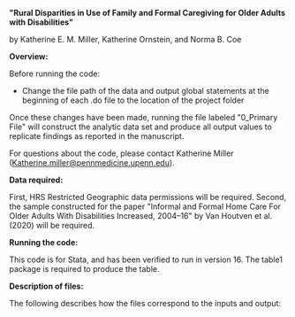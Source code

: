 **"Rural Disparities in Use of Family and Formal Caregiving for Older Adults with Disabilities"**

by Katherine E. M. Miller, Katherine Ornstein, and Norma B. Coe

**Overview:**

Before running the code:

- Change the file path of the data and output global statements at the beginning of each .do file to the location of the project folder

Once these changes have been made, running the file labeled "0\_Primary File" will construct the analytic data set and produce all output values to replicate findings as reported in the manuscript.

For questions about the code, please contact Katherine Miller (Katherine.miller@pennmedicine.upenn.edu).

**Data required:**

First, HRS Restricted Geographic data permissions will be required. Second, the sample constructed for the paper "Informal and Formal Home Care For Older Adults With Disabilities Increased, 2004–16" by Van Houtven et al. (2020) will be required.

**Running the code:**

This code is for Stata, and has been verified to run in version 16. The table1 package is required to produce the table.

**Description of files:**

The following describes how the files correspond to the inputs and output:
